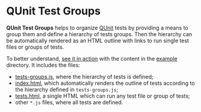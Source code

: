 QUnit Test Groups
=================

**QUnit Test Groups** helps to organize [QUnit](http://qunitjs.com/) tests by
providing a means to group them and define a hierarchy of tests groups. Then the
hierarchy can be automatically rendered as an HTML outline with links to run
single test files or groups of tests.

To better understand, [see it in action](http://erdavila.github.com/QUnit-Test-Groups/example/index.html)
	with the content in the [example](/erdavila/QUnit-Test-Groups/tree/gh-pages/example)
	directory. It includes the files:
* [tests-groups.js](/erdavila/QUnit-Test-Groups/blob/gh-pages/example/tests-groups.js),
	where the hierarchy of tests is defined;
* [index.html](/erdavila/QUnit-Test-Groups/blob/gh-pages/example/index.html),
	which automatically renders the outline of tests according to the hierarchy
	defined in `tests-groups.js`;
* [tests.html](/erdavila/QUnit-Test-Groups/blob/gh-pages/example/tests.html),
	a single HTML which can run any test file or group of tests;
* other `*.js` files, where all tests are defined.
